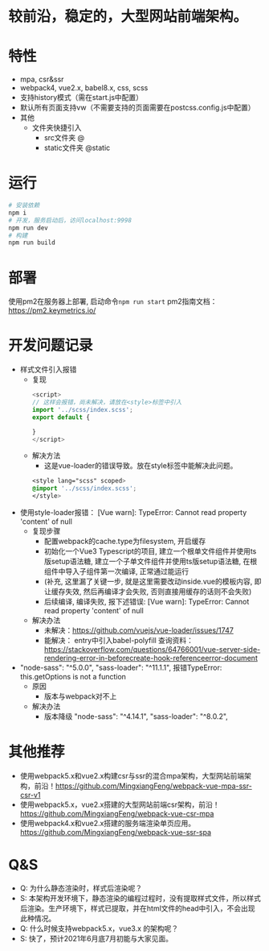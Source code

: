 # 较前沿，稳定的，大型网站前端架构。

# 特性
- mpa, csr&ssr
- webpack4, vue2.x, babel8.x, css, scss
- 支持history模式（需在start.js中配置）
- 默认所有页面支持vw（不需要支持的页面需要在postcss.config.js中配置）
- 其他
  - 文件夹快捷引入
    - src文件夹 @
    - static文件夹 @static

# 运行
```bash
# 安装依赖
npm i
# 开发，服务启动后，访问localhost:9998
npm run dev
# 构建
npm run build
```

# 部署
使用pm2在服务器上部署, 启动命令```npm run start``` pm2指南文档：https://pm2.keymetrics.io/

# 开发问题记录
- 样式文件引入报错
  - 复现
    ```javascript
    <script>
    // 这样会报错，尚未解决，请放在<style>标签中引入
    import '../scss/index.scss';
    export default {

    }
    </script>
    ```
  - 解决方法
    - 这是vue-loader的错误导致。放在style标签中能解决此问题。
    ```css
    <style lang="scss" scoped>
    @import '../scss/index.scss'; 
    </style>
    ```
- 使用style-loader报错： [Vue warn]: TypeError: Cannot read property 'content' of null 
  - 复现步骤
    - 配置webpack的cache.type为filesystem, 开启缓存
    - 初始化一个Vue3 Typescript的项目, 建立一个根单文件组件并使用ts版setup语法糖, 建立一个子单文件组件并使用ts版setup语法糖, 在根组件中导入子组件第一次编译, 正常通过能运行
    - (补充, 这里漏了关键一步, 就是这里需要改动inside.vue的模板内容, 即让缓存失效, 然后再编译才会失败, 否则直接用缓存的话则不会失败)
    - 后续编译, 编译失败, 报下述错误: [Vue warn]: TypeError: Cannot read property 'content' of null 
  - 解决办法
    - 未解决：https://github.com/vuejs/vue-loader/issues/1747
    - 能解决： entry中引入babel-polyfill
  查询资料：https://stackoverflow.com/questions/64766001/vue-server-side-rendering-error-in-beforecreate-hook-referenceerror-document
- "node-sass": "^5.0.0", "sass-loader": "^11.1.1", 报错TypeError: this.getOptions is not a function
  - 原因
    - 版本与webpack对不上
  - 解决办法
    - 版本降级 "node-sass": "^4.14.1", "sass-loader": "^8.0.2",


# 其他推荐
- 使用webpack5.x和vue2.x构建csr与ssr的混合mpa架构，大型网站前端架构，前沿！https://github.com/MingxiangFeng/webpack-vue-mpa-ssr-csr-v1
- 使用webpack5.x，vue2.x搭建的大型网站前端csr架构，前沿！https://github.com/MingxiangFeng/webpack-vue-csr-mpa
- 使用webpack4.x和vue2.x搭建的服务端渲染单页应用。https://github.com/MingxiangFeng/webpack-vue-ssr-spa


# Q&S
- Q: 为什么静态渲染时，样式后渲染呢？
- S: 本架构开发环境下，静态渲染的编程过程时，没有提取样式文件，所以样式后渲染。生产环境下，样式已提取，并在html文件的head中引入，不会出现此种情况。
- Q: 什么时候支持webpack5.x，vue3.x 的架构呢？
- S: 快了，预计2021年6月底7月初能与大家见面。